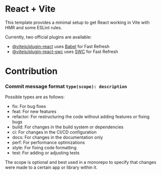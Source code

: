 # React + Vite

This template provides a minimal setup to get React working in Vite with HMR and some ESLint rules.

Currently, two official plugins are available:

- [@vitejs/plugin-react](https://github.com/vitejs/vite-plugin-react/blob/main/packages/plugin-react/README.md) uses [Babel](https://babeljs.io/) for Fast Refresh
- [@vitejs/plugin-react-swc](https://github.com/vitejs/vite-plugin-react-swc) uses [SWC](https://swc.rs/) for Fast Refresh

# Contribution

### Commit message format `type(scope): description`

Possible types are as follows:

* fix: For bug fixes
* feat: For new features
* refactor: For restructuring the code without adding features or fixing bugs
* build: For changes in the build system or dependencies
* ci: For changes in the CI/CD configuration
* docs: For changes in the documentation only
* perf: For performance optimizations
* style: For fixing code formatting
* test: For adding or adjusting tests

The scope is optional and best used in a monorepo to specify that changes were made to a certain app or library within it.